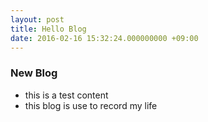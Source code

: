 ```yaml
---
layout: post
title: Hello Blog
date: 2016-02-16 15:32:24.000000000 +09:00
---
```


### New Blog

- this is a test content
- this blog is use to record my life


